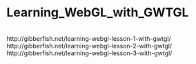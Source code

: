 Learning_WebGL_with_GWTGL
==================================
<br>
http://gibberfish.net/learning-webgl-lesson-1-with-gwtgl/<br>
http://gibberfish.net/learning-webgl-lesson-2-with-gwtgl/<br>
http://gibberfish.net/learning-webgl-lesson-3-with-gwtgl/<br>
